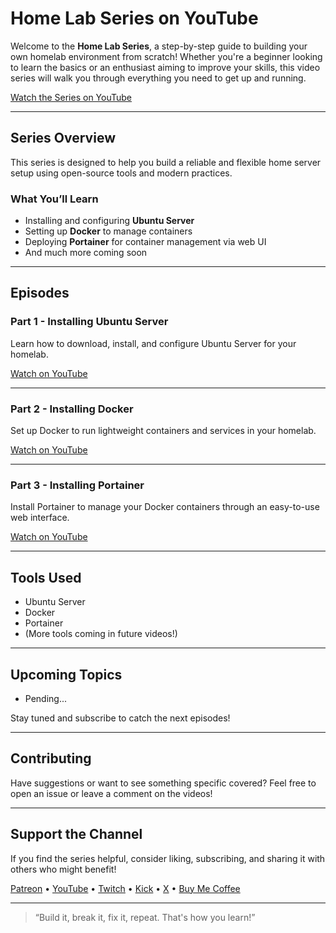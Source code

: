 # Home Lab Series on YouTube

Welcome to the **Home Lab Series**, a step-by-step guide to building your own homelab environment from scratch! Whether you're a beginner looking to learn the basics or an enthusiast aiming to improve your skills, this video series will walk you through everything you need to get up and running.

[Watch the Series on YouTube](https://www.youtube.com/playlist?list=PL_YkBCWpZ77UXw-o7Bk_pKs-0C_zX4PV9)

---

## Series Overview

This series is designed to help you build a reliable and flexible home server setup using open-source tools and modern practices.

### What You’ll Learn
- Installing and configuring **Ubuntu Server**
- Setting up **Docker** to manage containers
- Deploying **Portainer** for container management via web UI
- And much more coming soon

---

## Episodes

### Part 1 - Installing Ubuntu Server
Learn how to download, install, and configure Ubuntu Server for your homelab.

[Watch on YouTube](https://youtu.be/Gb7YuLiAdo4)

---

### Part 2 - Installing Docker
Set up Docker to run lightweight containers and services in your homelab.

[Watch on YouTube](https://youtu.be/Q96xcwy2C0k)

---

### Part 3 - Installing Portainer
Install Portainer to manage your Docker containers through an easy-to-use web interface.

[Watch on YouTube](#)

---

## Tools Used
- Ubuntu Server
- Docker
- Portainer
- (More tools coming in future videos!)

---

## Upcoming Topics
- Pending...

Stay tuned and subscribe to catch the next episodes!

---

## Contributing
Have suggestions or want to see something specific covered? Feel free to open an issue or leave a comment on the videos!

---

## Support the Channel
If you find the series helpful, consider liking, subscribing, and sharing it with others who might benefit!

[Patreon](https://bit.ly/4e3Rdri) • 
[YouTube](https://bit.ly/4n35XuI) • 
[Twitch](https://urlshorter.net/vJVlqU) • 
[Kick](https://bit.ly/45lBUrX) • 
[X](https://urlshorter.net/ALeDhI) •
[Buy Me Coffee](https://bit.ly/BuyLucianCoffee)

---

> “Build it, break it, fix it, repeat. That's how you learn!”
